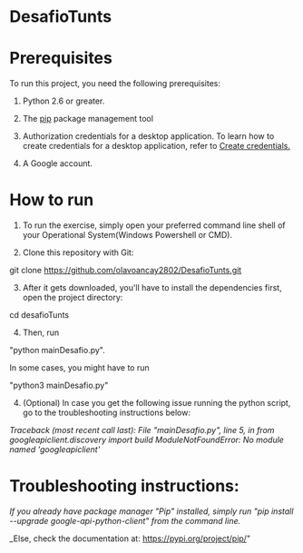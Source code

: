 # DesafioTunts

# Prerequisites

To run this project, you need the following prerequisites:

1. Python 2.6 or greater.

2. The <a href="https://pypi.org/project/pip/">pip</a> package management tool

3. Authorization credentials for a desktop application. To learn how to create credentials for a desktop application, refer to <a href="https://developers.google.com/workspace/guides/create-credentials">Create credentials.</a>

4. A Google account.

# How to run

1. To run the exercise, simply open your preferred command line shell of your Operational System(Windows Powershell or CMD).

2. Clone this repository with Git:

git clone https://github.com/olavoancay2802/DesafioTunts.git

3. After it gets downloaded, you'll have to install the dependencies first, open the project directory:

cd desafioTunts

4. Then, run

"python mainDesafio.py".

In some cases, you might have to run

"python3 mainDesafio.py"

4. (Optional) In case you get the following issue running the python script, go to the troubleshooting instructions below:

_Traceback (most recent call last):_
_File "mainDesafio.py", line 5, in <module>_
_from googleapiclient.discovery import build_
_ModuleNotFoundError: No module named 'googleapiclient'_

# Troubleshooting instructions:

_If you already have package manager "Pip" installed, simply run "pip install --upgrade google-api-python-client" from the command line._

\_Else, check the documentation at: https://pypi.org/project/pip/"
